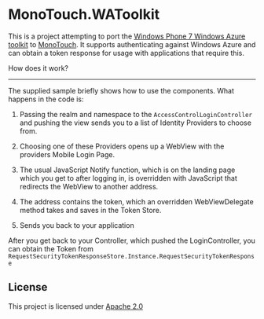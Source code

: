 MonoTouch.WAToolkit
===================
This is a project attempting to port the [Windows Phone 7 Windows Azure toolkit](http://watwp.codeplex.com/) to [MonoTouch](http://ios.xamarin.com/).
It supports authenticating against Windows Azure and can obtain a token response for usage with applications that require this.

How does it work?
_______
The supplied sample briefly shows how to use the components. What happens in the code is:

1. Passing the realm and namespace to the `AccessControlLoginController` and pushing the view sends you to a list of Identity Providers to choose from.

2. Choosing one of these Providers opens up a WebView with the providers Mobile Login Page.

3. The usual JavaScript Notify function, which is on the landing page which you get to after logging in, is overridden with JavaScript that redirects the WebView to another address.

4. The address contains the token, which an overridden WebViewDelegate method takes and saves in the Token Store.

5. Sends you back to your application

After you get back to your Controller, which pushed the LoginController, you can obtain the Token from `RequestSecurityTokenResponseStore.Instance.RequestSecurityTokenResponse`

License
-------
This project is licensed under [Apache 2.0](http://www.apache.org/licenses/LICENSE-2.0)
